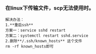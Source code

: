 ### 在linux下传输文件，scp无法使用时。

```
解决办法：
1.**重启ssh** 
方案一：service sshd restart
方案二：systemctl restart sshd.service
2.删除**/.ssh/known_hosts** 这个文件
rm -rf known_hosts即可


 